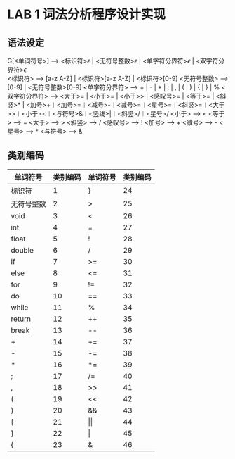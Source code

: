 # LAB 1 词法分析程序设计实现
## 语法设定
G[<单词符号>] --> <标识符>$\epsilon$ | <无符号整数>$\epsilon$ | <单字符分界符>$\epsilon$ | <双字符分界符>$\epsilon$  
<标识符> --> [a-z A-Z] | <标识符>[a-z A-Z] | <标识符>[0-9]
<无符号整数> --> [0-9] | <无符号整数>[0-9]
<单字符分界符> --> + | - | * | ; | , | ( | ) | { | } | %
<双字符分界符> --> <大于>= | <小于>= | <小于>> | <感叹号>= | <等于>= | <斜竖>* | <加号>+︱<加号>=︱<减号>-︱<减号>=︱<星号>=︱<斜竖>=︱<大于>>︱<小于><︱<与符号>&︱<竖线>|︱<斜竖>/︱<星号>/
<小于> --> <
<等于> --> =
<大于> --> >
<斜竖> --> /
<感叹号> --> !
<加号> --> +
<减号> --> -
<星号> --> *
<与符号> --> &

## 类别编码
| 单词符号 | 类别编码 | 单词符号 | 类别编码 |
|---|---|---|---|
|标识符|1|}|24|
|无符号整数|2|>|25|
|void|3|<|26|
|int|4|=|27|
|float|5|!|28|
|double|6|/|29|
|if|7|>=|30|
|else|8|<=|31|
|for|9|!=|32|
|do|10|==|33|
|while|11|%|34|
|return|12|++|35|
|break|13|--|36|
|+|14|+=|37|
|-|15|-=|38|
|*|16|*=|39|
|;|17|/=|40|
|,|18|>>|41|
|(|19|<<|42|
|)|20|&&|43|
|[|21|\|\||44|
|]|22|\||45|
|{|23|&|46|